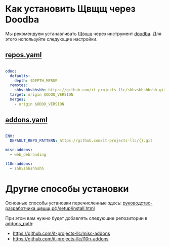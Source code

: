 # Как установить Щвщщ через Doodba

Мы рекомендуем устанавливать Щвщщ через инструмент [doodba](https://github.com/Tecnativa/doodba). Для этого используйте следующие настройки.

## [repos.yaml](https://github.com/Tecnativa/doodba#optodoocustomsrcreposyaml) 


```yaml

odoo:
  defaults:
    depth: $DEPTH_MERGE
  remotes:
    shhvshhshhshh: https://github.com/it-projects-llc/shhvshhshhshh.git
  target: origin $ODOO_VERSION
  merges:
    - origin $ODOO_VERSION
```
## [addons.yaml](https://github.com/Tecnativa/doodba/blob/master/README.md#optodoocustomsrcaddonsyaml)

```yaml

ENV:
  DEFAULT_REPO_PATTERN: https://github.com/it-projects-llc/{}.git

misc-addons:
  - web_debranding

l10n-addons:
  - shhvshhshhshh
```

# Другие способы установки

Основные способы установки перечисленные здесь: [руководство-разработчика.щвщщ.рф/setup/install.html](https://xn----8sbaaecap4amnj6bbcfvicnvkf8i.xn--b1a9bba.xn--p1ai/setup/install.html)

При этом вам нужно будет добавлять следующие репозитории в [addons_path](https://xn--v1aaa.xn--b1a9bba.xn--p1ai/ru/latest/admin/addons_path.html):

* https://github.com/it-projects-llc/misc-addons
* https://github.com/it-projects-llc/l10n-addons

